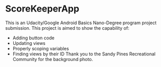 # ScoreKeeperApp
This is an Udacity/Google Android Basics Nano-Degree program project submission.
This project is aimed to show the capability of:
 - Adding button code
 - Updating views
 - Properly scoping variables
 - Finding views by their ID
 Thank you to the Sandy Pines Recreational Community for the background photo.
